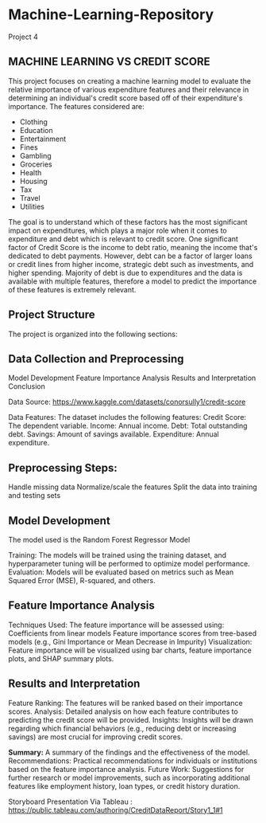 # Machine-Learning-Repository 
Project 4

## **MACHINE LEARNING VS CREDIT SCORE**

This project focuses on creating a machine learning model to evaluate the relative importance of various expenditure features and their relevance in determining an individual's credit score based off of their expenditure's importance. The features considered are:

- Clothing
- Education
- Entertainment
- Fines
- Gambling
- Groceries
- Health
- Housing
- Tax
- Travel
- Utilities

The goal is to understand which of these factors has the most significant impact on expenditures, which plays a major role when it comes to expenditure and debt which is relevant to credit score.
One significant factor of Credit Score is the income to debt ratio, meaning the income that's dedicated to debt payments. However, debt can be a factor of larger loans or credit lines from higher income,
strategic debt such as investments, and higher spending. Majority of debt is due to expenditures and the data is available with multiple features, therefore a model to predict the importance of these features is extremely
relevant.

## **Project Structure**
The project is organized into the following sections:

## **Data Collection and Preprocessing**
Model Development
Feature Importance Analysis
Results and Interpretation
Conclusion


Data Source: https://www.kaggle.com/datasets/conorsully1/credit-score

Data Features: The dataset includes the following features:
Credit Score: The dependent variable.
Income: Annual income.
Debt: Total outstanding debt.
Savings: Amount of savings available.
Expenditure: Annual expenditure.

## **Preprocessing Steps:**
Handle missing data
Normalize/scale the features
Split the data into training and testing sets

## **Model Development**
The model used is the Random Forest Regressor Model

Training: The models will be trained using the training dataset, and hyperparameter tuning will be performed to optimize model performance.
Evaluation: Models will be evaluated based on metrics such as Mean Squared Error (MSE), R-squared, and others.

## **Feature Importance Analysis**
Techniques Used: The feature importance will be assessed using:
Coefficients from linear models
Feature importance scores from tree-based models (e.g., Gini Importance or Mean Decrease in Impurity)
Visualization: Feature importance will be visualized using bar charts, feature importance plots, and SHAP summary plots.

## **Results and Interpretation**
Feature Ranking: The features will be ranked based on their importance scores.
Analysis: Detailed analysis on how each feature contributes to predicting the credit score will be provided.
Insights: Insights will be drawn regarding which financial behaviors (e.g., reducing debt or increasing savings) are most crucial for improving credit scores.

**Summary:** A summary of the findings and the effectiveness of the model.
Recommendations: Practical recommendations for individuals or institutions based on the feature importance analysis.
Future Work: Suggestions for further research or model improvements, such as incorporating additional features like employment history, loan types, or credit history duration.

Storyboard Presentation Via Tableau : https://public.tableau.com/authoring/CreditDataReport/Story1_1#1

